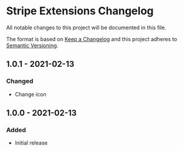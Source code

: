 # Stripe Extensions Changelog

All notable changes to this project will be documented in this file.

The format is based on [Keep a Changelog](http://keepachangelog.com/) and this project adheres to [Semantic Versioning](http://semver.org/).

## 1.0.1 - 2021-02-13
### Changed
- Change icon

## 1.0.0 - 2021-02-13
### Added
- Initial release
